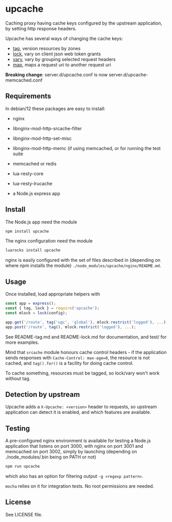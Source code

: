 upcache
=======

Caching proxy having cache keys configured by the upstream application,
by setting http response headers.

Upcache has several ways of changing the cache keys:

- [tag](./README-tag.md), version resources by zones
- [lock](./README-lock.md), vary on client json web token grants
- [vary](./README-vary.md), vary by grouping selected request headers
- [map](./README-map.md), maps a request uri to another request uri

**Breaking change**: server.d/upcache.conf is now server.d/upcache-memcached.conf

Requirements
------------

In debian/12 these packages are easy to install:

- nginx
- libnginx-mod-http-srcache-filter
- libnginx-mod-http-set-misc
- libnginx-mod-http-memc (if using memcached, or for running the test suite
- memcached or redis
- lua-resty-core
- lua-resty-lrucache

- a Node.js express app

Install
-------

The Node.js app need the module

```sh
npm install upcache
```

The nginx configuration need the module

```sh
luarocks install upcache
```

nginx is easily configured with the set of files described in (depending on
where npm installs the module) `./node_modules/upcache/nginx/README.md`.

Usage
-----

Once installed, load appropriate helpers with

```js
const app = express();
const { tag, lock } = require('upcache');
const mlock = lock(config);

app.get('/route', tag('ugc', 'global'), mlock.restrict('logged'), ...);
app.post('/route', tag(), mlock.restrict('logged'), ...);

```

See README-tag.md and README-lock.md for documentation,
and test/ for more examples.

Mind that `srcache` module honours cache control headers - if the application
sends responses with `Cache-Control: max-age=0`, the resource is not cached,
and `tag().for()` is a facility for doing cache control.

To cache something, resources must be tagged, so lock/vary won't work without tag.

Detection by upstream
---------------------

Upcache adds a `X-Upcache: <version>` header to requests, so upstream application
can detect it is enabled, and which features are available.

Testing
-------

A pre-configured nginx environment is available for testing a Node.js application
that listens on port 3000, with nginx on port 3001 and memcached on port 3002,
simply by launching (depending on ./node_modules/.bin being on PATH or not)

```sh
npm run upcache
```

which also has an option for filtering output `-g <regexp pattern>`.

`mocha` relies on it for integration tests. No root permissions are needed.

License
-------

See LICENSE file.
